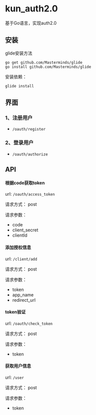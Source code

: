 # kun_auth2.0

基于Go语言，实现auth2.0

## 安装

glide安装方法

```
go get github.com/Masterminds/glide
go install github.com/Masterminds/glide
```

安装依赖：

```
glide install
```



## 界面

### 1、注册用户

- `/oauth/register`


### 2、登录用户

- `/oauth/authorize`

## API

#### 根据code获取token

url: `/oauth/access_token`

请求方式： post

请求参数：
- code
- client_secret
- clientId


#### 添加授权信息

url: `/client/add`

请求方式： post

请求参数：
- token
- app_name
- redirect_url


#### token验证

url: `/oauth/check_token`

请求方式： post

请求参数：
- token


#### 获取用户信息

url: `/user`

请求方式： post

请求参数：
- token

